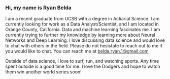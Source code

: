 ### Hi, my name is Ryan Belda

I am a recent graduate from UCSB with a degree in Actiarial Science. I am currently looking for work as a Data Analyst/Scientist, and I am located in Orange County, California. Data and machine learning fascinates me. I am currently trying to further my knowledge by learning more about Neural Networks and Deep Learning. I love discussing data science and would love to chat with others in the field. Please do not hesistate to reach out to me if you would like to chat. You can reach me at belda.ryan.1@gmail.com

Outside of data science, I love to surf, run, and watching sports. Any time spent outside is a good time for me. I love the Dodgers and hope to watch them win another world series soon!

<!--
**ryanbelda/ryanbelda** is a ✨ _special_ ✨ repository because its `README.md` (this file) appears on your GitHub profile.

Here are some ideas to get you started:

- 🔭 I’m currently working on ...
- 🌱 I’m currently learning ...
- 👯 I’m looking to collaborate on ...
- 🤔 I’m looking for help with ...
- 💬 Ask me about ...
- 📫 How to reach me: ...
- 😄 Pronouns: ...
- ⚡ Fun fact: ...
-->
